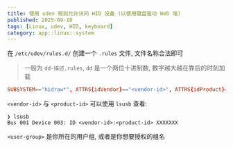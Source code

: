 ```yaml
---
title: 使用 udev 规则允许访问 HID 设备 (以使用键盘驱动 Web 端)
published: 2025-09-10
tags: [Linux, udev, HID, keyboard]
category: app::linux::system
---
```


在 `/etc/udev/rules.d/` 创建一个 `.rules` 文件, 文件名称合法即可
> 一般为 `dd-描述.rules`, `dd` 是一个两位十进制数, 数字越大越在靠后的时刻加载

```conf
SUBSYSTEM=="hidraw*", ATTRS{idVendor}=="<vendor-id>", ATTRS{idProduct}=="<product-id>", MODE="0666", GROUP="<user-group>"
```
`<vendor-id>` 与 `<product-id>` 可以使用 `lsusb` 查看:

```log
❯ lsusb
Bus 001 Device 003: ID <vendor-id>:<product-id> XXXXXXX
```

`<user-group>` 是你所在的用户组, 或者是你想要授权的组名
